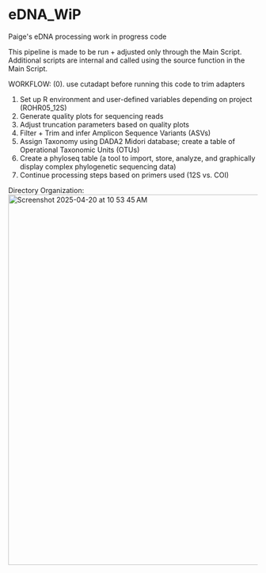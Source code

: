 # eDNA_WiP
Paige's eDNA processing work in progress code

This pipeline is made to be run + adjusted only through the Main Script. Additional scripts are internal and called using the source function in the Main Script.

WORKFLOW:
(0). use cutadapt before running this code to trim adapters
1. Set up R environment and user-defined variables depending on project (ROHR05_12S)
2. Generate quality plots for sequencing reads
3. Adjust truncation parameters based on quality plots
4. Filter + Trim and infer Amplicon Sequence Variants (ASVs)
5. Assign Taxonomy using DADA2 Midori database; create a table of Operational Taxonomic Units (OTUs)
6. Create a phyloseq table (a tool to import, store, analyze, and graphically display complex phylogenetic sequencing data)
7. Continue processing steps based on primers used (12S vs. COI)

Directory Organization:
<img width="749" alt="Screenshot 2025-04-20 at 10 53 45 AM" src="https://github.com/user-attachments/assets/02f271ef-3522-440c-a4d1-12914ae22dd8" />

